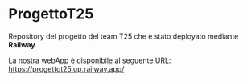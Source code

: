 # ProgettoT25
Repository del progetto del team T25 che è stato deployato mediante __Railway__.

La nostra webApp è disponibile al seguente URL:
https://progettot25.up.railway.app/
